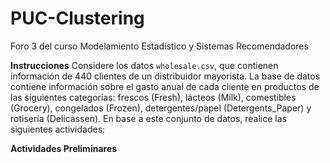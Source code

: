 # PUC-Clustering
Foro 3 del curso Modelamiento Estadístico y Sistemas Recomendadores

**Instrucciones**
Considere los datos `wholesale.csv`, que contienen información de 440 clientes de un distribuidor mayorista. La base de datos contiene información sobre el gasto anual de cada cliente en productos de las siguientes categorías: frescos (Fresh), lácteos (Milk), comestibles (Grocery), congelados (Frozen), detergentes/papel (Detergents_Paper) y rotisería (Delicassen).
En base a este conjunto de datos, realice las siguientes actividades:

**Actividades Preliminares**
